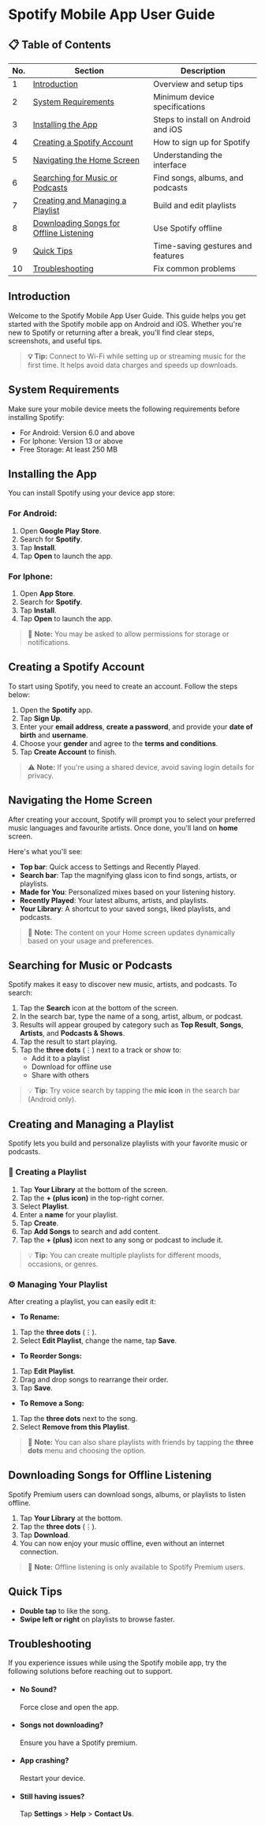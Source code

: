 # Spotify Mobile App User Guide

## 📋 Table of Contents

| No. | Section                                          | Description                            |
|-----|--------------------------------------------------|----------------------------------------|
| 1   | [Introduction](#introduction)                    | Overview and setup tips                |
| 2   | [System Requirements](#system-requirements)      | Minimum device specifications          |
| 3   | [Installing the App](#installing-the-app)        | Steps to install on Android and iOS    |
| 4   | [Creating a Spotify Account](#creating-a-spotify-account) | How to sign up for Spotify        |
| 5   | [Navigating the Home Screen](#navigating-the-home-screen) | Understanding the interface      |
| 6   | [Searching for Music or Podcasts](#searching-for-music-or-podcasts) | Find songs, albums, and podcasts |
| 7   | [Creating and Managing a Playlist](#creating-and-managing-a-playlist) | Build and edit playlists         |
| 8   | [Downloading Songs for Offline Listening](#downloading-songs-for-offline-listening) | Use Spotify offline             |
| 9   | [Quick Tips](#quick-tips)                        | Time-saving gestures and features      |
| 10  | [Troubleshooting](#troubleshooting)              | Fix common problems                    |


## Introduction
Welcome to the Spotify Mobile App User Guide. This guide helps you get started with the Spotify mobile app on Android and iOS. Whether you're new to Spotify or returning after a break, you'll find clear steps, screenshots, and useful tips.
>**💡 Tip:** Connect to Wi-Fi while setting up or streaming music for the first time. It helps avoid data charges and speeds up downloads.

## System Requirements

Make sure your mobile device meets the following requirements before installing Spotify:

- For Android: Version 6.0 and above
- For Iphone: Version 13 or above
- Free Storage: At least 250 MB

## Installing the App

You can install Spotify using your device app store: 

### For Android:
1. Open **Google Play Store**.
2. Search for **Spotify**.
3. Tap **Install**.
4. Tap **Open** to launch the app.

### For Iphone:
1. Open **App Store**.
2. Search for **Spotify**.
3. Tap **Install**.
4. Tap **Open** to launch the app.

>📌 **Note:** You may be asked to allow permissions for storage or notifications.

## Creating a Spotify Account

To start using Spotify, you need to create an account. Follow the steps below:

1. Open the **Spotify** app.
2. Tap **Sign Up**.
3. Enter your **email address**, **create a password**, and provide your **date of birth** and **username**.
4. Choose your **gender** and agree to the **terms and conditions**.
5. Tap **Create Account** to finish.

> ⚠️ **Note:** If you're using a shared device, avoid saving login details for privacy.

## Navigating the Home Screen

After creating your account, Spotify will prompt you to select your preferred music languages and favourite artists. Once done, you'll land on **home** screen. 

Here's what you'll see:

- **Top bar**: Quick access to Settings and Recently Played.
- **Search bar**: Tap the magnifying glass icon to find songs, artists, or playlists.
- **Made for You**: Personalized mixes based on your listening history.
- **Recently Played**: Your latest albums, artists, and playlists.
- **Your Library**: A shortcut to your saved songs, liked playlists, and podcasts.

> 📌 **Note:** The content on your Home screen updates dynamically based on your usage and preferences.

## Searching for Music or Podcasts

Spotify makes it easy to discover new music, artists, and podcasts. To search:

1. Tap the **Search** icon at the bottom of the screen.
2. In the search bar, type the name of a song, artist, album, or podcast.
3. Results will appear grouped by category such as **Top Result**, **Songs**, **Artists**, and **Podcasts & Shows**.
4. Tap the result to start playing.
5. Tap the **three dots** (⋮) next to a track or show to:
   - Add it to a playlist
   - Download for offline use
   - Share with others
     
> 💡 **Tip:** Try voice search by tapping the **mic icon** in the search bar (Android only).

## Creating and Managing a Playlist

Spotify lets you build and personalize playlists with your favorite music or podcasts.

### 📌 Creating a Playlist

1. Tap **Your Library** at the bottom of the screen.
2. Tap the **+ (plus icon)** in the top-right corner.
3. Select **Playlist**.
4. Enter a **name** for your playlist.
5. Tap **Create**.
6. Tap **Add Songs** to search and add content.
7. Tap the **+ (plus)** icon next to any song or podcast to include it.

> 💡 **Tip:** You can create multiple playlists for different moods, occasions, or genres.

### ⚙️ Managing Your Playlist

After creating a playlist, you can easily edit it:

- **To Rename:**
1. Tap the **three dots** (⋮).
2. Select **Edit Playlist**, change the name, tap **Save**.

- **To Reorder Songs:**
1. Tap **Edit Playlist**.
2. Drag and drop songs to rearrange their order.
3. Tap **Save**.

- **To Remove a Song:**
1. Tap the **three dots** next to the song.
2. Select **Remove from this Playlist**.

> 📌 **Note:** You can also share playlists with friends by tapping the **three dots** menu and choosing the option.

## Downloading Songs for Offline Listening

Spotify Premium users can download songs, albums, or playlists to listen offline.

1. Tap **Your Library** at the bottom.
2. Tap the **three dots** (⋮).
3. Tap **Download**.
4. You can now enjoy your music offline, even without an internet connection.

> 📌 **Note:** Offline listening is only available to Spotify Premium users.

## Quick Tips

- **Double tap** to like the song.
- **Swipe left or right** on playlists to browse faster.

## Troubleshooting

If you experience issues while using the Spotify mobile app, try the following solutions before reaching out to support.

 - #### No Sound?
   Force close and open the app.

 - #### Songs not downloading?
   Ensure you have a Spotify premium.

 - #### App crashing?
   Restart your device.

 - #### Still having issues?
   Tap **Settings** > **Help** > **Contact Us**.

